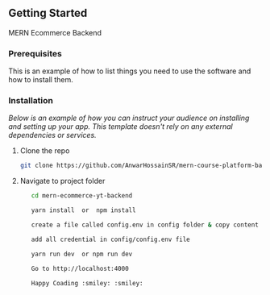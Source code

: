 ## Getting Started

MERN Ecommerce Backend

### Prerequisites

This is an example of how to list things you need to use the software and how to install them.

### Installation

_Below is an example of how you can instruct your audience on installing and setting up your app. This template doesn't rely on any external dependencies or services._

1. Clone the repo

   ```sh
   git clone https://github.com/AnwarHossainSR/mern-course-platform-backend-yt.git
   ```

2. Navigate to project folder

   ```sh
      cd mern-ecommerce-yt-backend
   ```

   ```sh
      yarn install  or  npm install
   ```

   ```sh
      create a file called config.env in config folder & copy content from config.example.env file
   ```

   ```sh
      add all credential in config/config.env file
   ```

   ```sh
      yarn run dev  or npm run dev
   ```

   ```sh
      Go to http://localhost:4000
   ```

   ```sh
      Happy Coading :smiley: :smiley:
   ```
